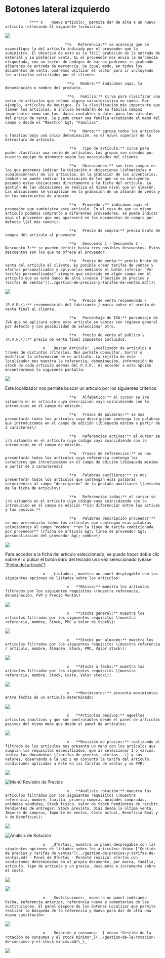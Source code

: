 # Botones lateral izquierdo

               **** o   _Nuevo artículo:_ permite dar de alta a un nuevo artículo rellenando el siguiente formulario:

![](../../../../.gitbook/assets/image%20%2848%29%20%281%29.png)

                               **o   Referencia:** se aconseja que se especifique la del artículo indicada por el proveedor que la suministra. El objetivo de esto es la fácil grabación de la entrada de material y su posterior venta. Si el proveedor nos envía la mercancía etiquetada, con un lector de códigos de barras podremos ir grabando albaranes de entrada de mercancía. De igual modo, en todos los documentos de venta, podremos utilizar el lector para ir incluyendo los artículos solicitados por el cliente.

                                **o   Nombre:** indicamos aquí, la denominación o nombre del producto.

                                **o   Familia:** sirve para clasificar una serie de artículos que reúnen alguna característica en común. Por ejemplo, artículos de boutique. Es la clasificación más importante que tienen los artículos, e incluso heredarán de su familia campos importantes como son los  datos contables y datos para los cálculos del precio de venta. Se puede crear una familia accediendo al menú del campo o desde el "Maestro" &gt; "Familias".

                                 **o   Marca:** agrupa todos los artículos y familias bajo una única denominación, es el nivel superior de la estructura de artículo.

                                 **o   Tipo de artículo:** sirve para poder clasificar una serie de artículos. Los grupos son creados por nuestro equipo de Winmotor según las necesidades del cliente.

                                 **o   Ubicaciones:** son tres campos en los que podremos indicar la ubicación o ubicaciones \(almacén/es o subalmacén/es\) de los artículos. En la grabación de los inventarios, también se puede indicar la ubicación de los que se va incluyendo, pasando estas ubicaciones directamente a la ficha del artículo. La gestión de las ubicaciones se realiza al mismo nivel que un almacén. Las ubicaciones se visualizan en la grabación de un albarán de venta y en los movimientos de almacén.

                                 **o   Proveedor:** indicamos aquí el proveedor que suministra este artículo. En el caso de que un mismo artículo podamos comprarlo a diferentes proveedores, se puede indicar aquí el proveedor que nos aparecerá en los documentos de compra por defecto \(el más común\).

                                 **o   Precio de compra:** precio bruto de compra del artículo al proveedor

                                 **o   Descuento 1 - Descuento 2 - Descuento 3:** se pueden definir hasta tres posibles descuentos. Estos descuentos son los que te ofrece el proveedor.

                                 **o   Precio de venta:** precio bruto de venta del artículo al cliente. Es posible crear tarifas de ventas y ofertas personalizadas y aplicarlas mediante el botón inferior "Ver tarifas personalizadas" siempre que coincida en algún campo con el artículo que se está dando de alta \(véase ["Gestión de precios y Tarifas de ventas"](../gestion-de-precios-y-tarifas-de-ventas.md)\):

![](../../../../.gitbook/assets/image%20%28192%29.png)

                                 **o   Precio de venta recomendado \(P.V.R.\):** recomendación del fabricante / marca sobre el precio de venta final al cliente.

                                 **o   Porcentaje de IVA:** porcentaje de IVA que se aplicará sobre este artículo en ventas con régimen general por defecto y con posibilidad de seleccionar otro.

                                 **o   Precio de venta al público \(P.V.P.\):** precio de venta final impuestos incluidos.

                     o   _Buscar Artículo:_ Localizador de artículos a través de distintos criterios. Nos permite consultar, borrar o modificar la información de un artículo. La rejilla de este localizador nos muestra la referencia, denominación, información de stock de cada artículo además del P.V.P.. Al acceder a esta opción encontraremos la siguiente pantalla:

![](../../../../.gitbook/assets/image%20%28105%29.png)

Este localizador nos permite buscar un artículo por los siguientes criterios:

                                 **o   Alfabético:** el cursor se irá situando en el artículo cuya descripción vaya coincidiendo con lo introducido en el campo de edición.

                                 **o   Trozos de palabras:** se nos presentarán todos los artículos cuya descripción contenga las palabras que introduzcamos en el campo de edición \(búsqueda mínima a partir de 3 caracteres\)

                                 **o   Referencias activas:** el cursor se irá situando en el artículo cuyo código vaya coincidiendo con lo introducido en el campo de edición.

                                 **o   Trozos de referencias:** se nos presentarán todos los artículos cuya referencia contenga los caracteres que introduzcamos en el campo de edición \(búsqueda mínima a partir de 3 caracteres\)

                                 **o   Palabras auxiliares:** se nos presentarán todos los artículos que contengan esas palabras coincidentes al campo "descripción" de la pestaña auxiliares \(pestaña de la ficha de artículo\)

                                 **o   Referencias todas:** el cursor se irá situando en el artículo cuyo código vaya coincidiendo con lo introducido en el campo de edición **sin diferenciar entre las activas y las pasivas.**

                                 **o   Palabras descripción proveedor:** se nos presentarán todos los artículos que contengan esas palabras coincidentes al campo "nombre" **en la línea de tarifa condicionada por proveedor** \(ficha de artículo &gt; línea de proveedor &gt; personalización del proveedor &gt; nombre\)

![](../../../../.gitbook/assets/image%20%28399%29.png)

Para acceder a la ficha del artículo seleccionado, se puede hacer doble clic sobre él o pulsar el botón intro del teclado una vez seleccionado \(véase ["Ficha del artículo"](../ficha-del-articulo/)\)

                     o   _Listados:_ muestra un panel desplegable con las siguientes opciones de listados sobre los artículos:

                                o   **Básico:** muestra los artículos filtrados por los siguientes requisitos \(muestra referencia, denominación, PVP y Precio Venta\)

![](../../../../.gitbook/assets/image%20%28382%29.png)

                                o   **Stocks general:** muestra los artículos filtrados por los siguientes requisitos \(muestra referencia, nombre, Stock, PMC y Valor de Stock\):

![](../../../../.gitbook/assets/image%20%28374%29.png)

                                o   **Stocks por almacén:** muestra los artículos filtrados por los siguientes requisitos \(muestra referencia / artículo, nombre, Almacén, Stock, PMC, Valor stock\):

![](../../../../.gitbook/assets/image%20%28372%29.png)

                                o   **Stocks a fecha:** muestra los artículos filtrados por los siguientes requisitos \(muestra referencia, nombre, Stock, Costo, Valor stock\):

![](../../../../.gitbook/assets/image%20%28392%29.png)

                                o   **Movimientos:** presenta movimientos entre fechas de un artículo determinado:

![](../../../../.gitbook/assets/image%20%28375%29.png)

                                o   **Artículos pasivos:** aquellos artículos inactivos y que son controlables desde el panel de artículos pasivos del mismo modo que desde el panel de artículos:

![](../../../../.gitbook/assets/image%20%28362%29.png)

                                o   **Revisión de precios:** realizando el filtrado de los artículos nos presenta un menú con los artículos que cumplan los requisitos especificados, que al seleccionar 1 o varios, indica los documentos \(tarifas de precios, ofertas...\) y sus valores, observando a la vez y en conjunto la tarifa del artículo, condiciones aplicadas a éste en las tarifas de ventas y su PVR:

![](../../../../.gitbook/assets/image%20%28414%29.png)

![Men&#xFA; Revisi&#xF3;n de Precios](../../../../.gitbook/assets/image%20%28411%29.png)

                                o   **Análisis rotación:** muestra los artículos filtrados por los siguientes requisitos \(muestra referencia, nombre, familia, primera compra, unidades compradas, unidades vendidas, Stock físico, Valor de Stock Pendientes de recibir, Pendientes de entregar, Stock previsto, Días desde la última venta, Importe de compras, Importe de ventas, Costo actual, Beneficio Real y % de Beneficio\):

![](../../../../.gitbook/assets/image%20%28367%29.png)

![An&#xE1;lisis de Rotaci&#xF3;n](../../../../.gitbook/assets/image%20%28395%29.png)

                     o   _Ofertas:_ muestra un panel desplegable con las siguientes opciones de listados sobre los artículos: Véase ["Gestión de precios y Tarifas de ventas"](../gestion-de-precios-y-tarifas-de-ventas.md) - Panel de Ofertas - Permite realizar ofertas con condiciones determinadas en el propio documento, por marca, familia, artículo, tipo de artículo y un precio, descuento o incremento sobre el costo.

![](../../../../.gitbook/assets/image%20%28410%29.png)

![](../../../../.gitbook/assets/image%20%28366%29.png)

                     o   _Sustituciones:_ muestra un panel indicando Fecha, referencia anterior, referencia nueva y comentarios de las sustituciones. El panel dispone de los botones Localizar que permite realizar la búsqueda de la referencia y Nueva para dar de alta una nueva sustitución:

![](../../../../.gitbook/assets/image%20%28394%29.png)

                     o   _Rotación y consumos:_ [_véase "Gestión de la rotación de consumos y el stock mínimo"_](../gestion-de-la-rotacion-de-consumos-y-el-stock-minimo.md)\_\_

![](../../../../.gitbook/assets/image%20%28359%29.png)



